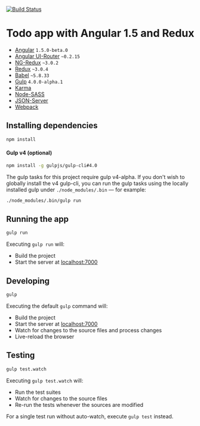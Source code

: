 [![Build Status](https://travis-ci.org/r-park/todo-angular-redux.svg?branch=master)](https://travis-ci.org/r-park/todo-angular-redux)


# Todo app with Angular 1.5 and Redux

- [Angular](https://github.com/angular/angular.js) `1.5.0-beta.0`
- [Angular UI-Router](https://github.com/angular-ui/ui-router) `~0.2.15`
- [NG-Redux](https://github.com/wbuchwalter/ng-redux) `~3.0.2`
- [Redux](https://github.com/rackt/redux) `~3.0.4`
- [Babel](https://github.com/babel/babel) `~5.8.33`
- [Gulp](https://github.com/gulpjs/gulp) `4.0.0-alpha.1`
- [Karma](https://github.com/karma-runner/karma)
- [Node-SASS](https://github.com/sass/node-sass)
- [JSON-Server](https://github.com/typicode/json-server)
- [Webpack](https://github.com/webpack/webpack)

## Installing dependencies
```bash
npm install
```

#### Gulp v4 (optional)
```bash
npm install -g gulpjs/gulp-cli#4.0
```
The gulp tasks for this project require gulp v4-alpha. If you don't wish to globally install the v4 gulp-cli, you can run the gulp tasks using the locally installed gulp under `./node_modules/.bin` — for example:
```bash
./node_modules/.bin/gulp run
```

## Running the app
```bash
gulp run
```
Executing `gulp run` will:
- Build the project
- Start the server at <a href="http://localhost:7000" target="_blank">localhost:7000</a>

## Developing
```bash
gulp
```
Executing the default `gulp` command will:
- Build the project
- Start the server at <a href="http://localhost:7000" target="_blank">localhost:7000</a>
- Watch for changes to the source files and process changes
- Live-reload the browser

## Testing
```bash
gulp test.watch
```
Executing `gulp test.watch` will:
- Run the test suites
- Watch for changes to the source files
- Re-run the tests whenever the sources are modified

For a single test run without auto-watch, execute `gulp test` instead.
